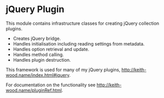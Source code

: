 jQuery Plugin
=============

This module contains infrastructure classes for creating jQuery collection plugins.

* Creates jQuery bridge.
* Handles initialisation including reading settings from metadata.
* Handles option retrieval and update.
* Handles method calling.
* Handles plugin destruction.

This framework is used for many of my jQuery plugins, http://keith-wood.name/index.html#jquery.

For documentation on the functionality see http://keith-wood.name/pluginRef.html.
